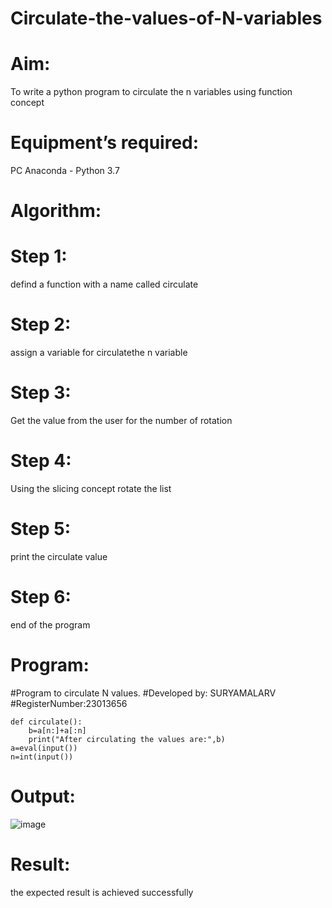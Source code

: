 # Circulate-the-values-of-N-variables
# Aim:
To write a python program to circulate the n variables using function concept

# Equipment’s required:
PC Anaconda - Python 3.7

# Algorithm:
# Step 1:
defind a function with a name called circulate

# Step 2:
assign a variable for circulatethe n variable

# Step 3:
Get the value from the user for the number of rotation

# Step 4:
Using the slicing concept rotate the list

# Step 5:
print the circulate value

# Step 6:
end of the program

# Program:
#Program to circulate N values.
#Developed by: SURYAMALARV
#RegisterNumber:23013656
```
def circulate():
    b=a[n:]+a[:n]
    print("After circulating the values are:",b)
a=eval(input())
n=int(input())
```
# Output:
![image](https://github.com/suryamalarv/Circulate-the-values-of-N-variables/assets/145742486/d53bd83d-db9c-4c04-aba8-8fdd0034da42)


# Result:
the expected result is achieved successfully
